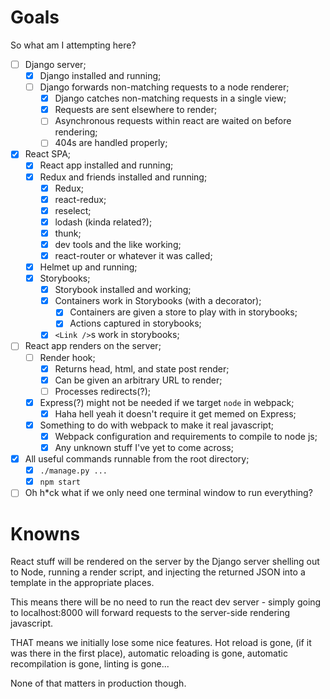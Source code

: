 # Goals

So what am I attempting here?

* [ ] Django server;
  * [x] Django installed and running;
  * [ ] Django forwards non-matching requests to a node renderer;
    * [x] Django catches non-matching requests in a single view;
    * [x] Requests are sent elsewhere to render;
    * [ ] Asynchronous requests within react are waited on before rendering;
    * [ ] 404s are handled properly;
* [x] React SPA;
  * [x] React app installed and running;
  * [x] Redux and friends installed and running;
    * [x] Redux;
    * [x] react-redux;
    * [x] reselect;
    * [x] lodash (kinda related?);
    * [x] thunk;
    * [x] dev tools and the like working;
    * [x] react-router or whatever it was called;
  * [x] Helmet up and running;
  * [x] Storybooks;
    * [x] Storybook installed and working;
    * [x] Containers work in Storybooks (with a decorator);
      * [x] Containers are given a store to play with in storybooks;
      * [x] Actions captured in storybooks;
    * [x] `<Link />`s work in storybooks;
* [ ] React app renders on the server;
  * [ ] Render hook;
    * [x] Returns head, html, and state post render;
    * [x] Can be given an arbitrary URL to render;
    * [ ] Processes redirects(?);
  * [x] Express(?) might not be needed if we target `node` in webpack;
    * [x] Haha hell yeah it doesn't require it get memed on Express;
  * [x] Something to do with webpack to make it real javascript;
    * [x] Webpack configuration and requirements to compile to node js;
    * [x] Any unknown stuff I've yet to come across;
* [x] All useful commands runnable from the root directory;
  * [x] `./manage.py ...`
  * [x] `npm start`
* [ ] Oh h*ck what if we only need one terminal window to run everything?

# Knowns

React stuff will be rendered on the server by the Django server shelling out to Node, running a render script, and injecting the returned JSON into a template in the appropriate places.

This means there will be no need to run the react dev server - simply going to localhost:8000 will forward requests to the server-side rendering javascript.

THAT means we initially lose some nice features.  Hot reload is gone, (if it was there in the first place), automatic reloading is gone, automatic recompilation is gone, linting is gone...

None of that matters in production though.
